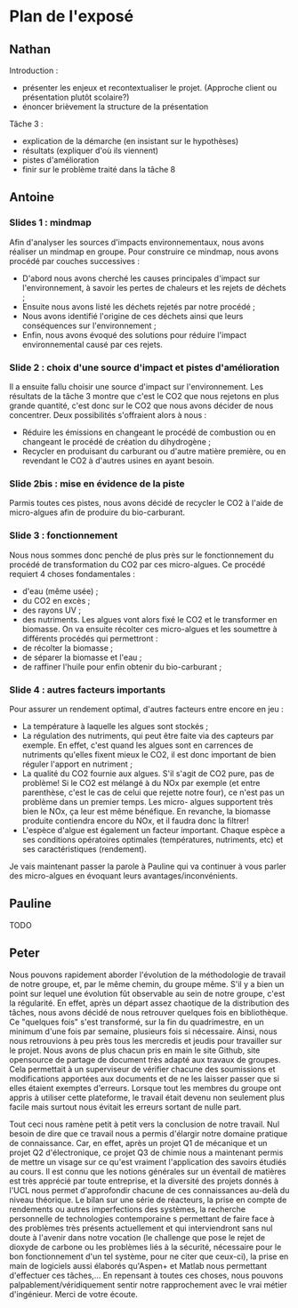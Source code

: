 Plan de l'exposé 
================
Nathan
-------
Introduction : 
- présenter les enjeux et recontextualiser le projet. (Approche client ou présentation plutôt scolaire?)
- énoncer brièvement la structure de la présentation

Tâche 3 :
- explication de la démarche (en insistant sur le hypothèses)
- résultats (expliquer d'où ils viennent)
- pistes d'amélioration
- finir sur le problème traité dans la tâche 8

Antoine
-------
### Slides 1 : mindmap
Afin d'analyser les sources d'impacts environnementaux, nous avons 
réaliser un mindmap en groupe.
Pour construire ce mindmap, nous avons procédé par couches successives :
* D'abord nous avons cherché les causes principales d'impact sur l'environnement, à savoir
les pertes de chaleurs et les rejets de déchets ;
* Ensuite nous avons listé les déchets rejetés par notre procédé ;
* Nous avons identifié l'origine de ces déchets ainsi que leurs conséquences
sur l'environnement ;
* Enfin, nous avons évoqué des solutions pour réduire l'impact environnemental causé
par ces rejets.

### Slide 2 : choix d'une source d'impact et pistes d'amélioration
Il a ensuite fallu choisir une source d'impact sur l'environnement. Les résultats
de la tâche 3 montre que c'est le CO2 que nous rejetons en plus grande quantité, c'est
donc sur le CO2 que nous avons décider de nous concentrer. Deux possibilités s'offraient
alors à nous :
* Réduire les émissions en changeant le procédé de combustion ou en changeant le procédé
de création du dihydrogène ;
* Recycler en produisant du carburant ou d'autre matière première, ou en revendant le CO2 
à d'autres usines en ayant besoin.

### Slide 2bis : mise en évidence de la piste
Parmis toutes ces pistes, nous avons décidé de recycler le CO2 à l'aide
de micro-algues afin de produire du bio-carburant.

### Slide 3 : fonctionnement
Nous nous sommes donc penché de plus près sur le fonctionnement du procédé
de transformation du CO2 par ces micro-algues.
Ce procédé requiert 4 choses fondamentales : 
* d'eau (même usée) ;
* du CO2 en excès ;
* des rayons UV ;
* des nutriments.
Les algues vont alors fixé le CO2 et le transformer en biomasse. 
On va ensuite récolter ces micro-algues et les soumettre à différents
procédés qui permettront :
* de récolter la biomasse ;
* de séparer la biomasse et l'eau ;
* de raffiner l'huile pour enfin obtenir du bio-carburant ;

### Slide 4 : autres facteurs importants
Pour assurer un rendement optimal, d'autres facteurs entre encore en jeu :
* La température à laquelle les algues sont stockés ;
* La régulation des nutriments, qui peut être faite via des capteurs par exemple. En effet, 
c'est quand les algues sont en carrences de nutriments qu'elles fixent mieux le CO2, il
est donc important de bien réguler l'apport en nutriment ;
* La qualité du CO2 fournie aux algues. S'il s'agit de CO2 pure, pas de problème! Si
le CO2 est mélangé à du NOx par exemple (et entre parenthèse, c'est le cas de celui
que rejette notre four), ce n'est pas un problème dans un premier temps. Les micro-
algues supportent très bien le NOx, ça leur est même bénéfique. En revanche, la biomasse
produite contiendra encore du NOx, et il faudra donc la filtrer!
* L'espèce d'algue est également un facteur important. Chaque espèce
a ses conditions opératoires optimales (températures, nutriments, etc) et
ses caractéristiques (rendement).

Je vais maintenant passer la parole à Pauline qui va continuer à
vous parler des micro-algues en évoquant leurs avantages/inconvénients.

Pauline
--------
TODO

Peter
-----
Nous pouvons rapidement aborder l'évolution de la méthodologie de travail de notre groupe, 
et, par le même chemin, du groupe même. S'il y a bien un point sur lequel une évolution
fût observable au sein de notre groupe, c'est la régularité.
En effet, après un départ assez chaotique de la distribution des tâches, nous avons décidé
de nous retrouver quelques fois en bibliothèque. Ce "quelques fois" s'est transformé, sur 
la fin du quadrimestre, en un minimum d'une fois par semaine, plusieurs fois si nécessaire.
Ainsi, nous nous retrouvions à peu près tous les mercredis et jeudis pour travailler sur le projet.
Nous avons de plus chacun pris en main le site Github, site opensource de partage de document
très adapté aux travaux de groupes. Cela permettait à un superviseur de vérifier chacune des
soumissions et modifications apportées aux documents et de ne les laisser passer que si elles
étaient exemptes d'erreurs. Lorsque tout les membres du groupe ont appris à utiliser cette 
plateforme, le travail était devenu non seulement plus facile mais surtout nous évitait les
erreurs sortant de nulle part.

Tout ceci nous ramène petit à petit vers la conclusion de notre travail.
Nul besoin de dire que ce travail nous a permis d'élargir notre domaine pratique de 
connaissance. Car, en effet, après un projet Q1 de mécanique et un projet Q2 d'électronique,
ce projet Q3 de chimie nous a maintenant permis de mettre un visage sur ce qu'est vraiment 
l'application des savoirs étudiés au cours. Il est connu que les notions générales sur un
éventail de matières est très apprécié par toute entreprise, et la diversité des projets
donnés à l'UCL nous permet d'approfondir chacune de ces connaissances au-delà du niveau 
théorique. Le bilan sur une série de réacteurs, la prise en compte de rendements ou autres
imperfections des systèmes, la recherche personnelle de technologies contemporaine
s permettant de faire face à des problèmes très présents actuellement et qui interviendront
sans nul doute à l'avenir dans notre vocation (le challenge que pose le rejet de dioxyde de
carbone ou les problèmes liés à la sécurité, nécessaire pour le bon fonctionnement d'un tel
système, pour ne citer que ceux-ci), la prise en main de logiciels aussi élaborés qu'Aspen+
et Matlab nous permettant d'effectuer ces tâches,... En repensant à toutes ces choses, nous
pouvons palpablement/véridiquement sentir notre rapprochement avec le vrai métier d'ingénieur.
Merci de votre écoute. 
